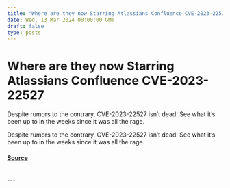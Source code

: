 ```yaml
---
title: "Where are they now Starring Atlassians Confluence CVE-2023-22527"
date: Wed, 13 Mar 2024 00:00:00 GMT
draft: false
type: posts
---
```

# Where are they now Starring Atlassians Confluence CVE-2023-22527





Despite rumors to the contrary, CVE-2023-22527 isn’t dead! See what it’s been up to in the weeks since it was all the rage.

Despite rumors to the contrary, CVE-2023-22527 isn’t dead! See what it’s been up to in the weeks since it was all the rage.

#### [Source](https://www.greynoise.io/blog/where-are-they-now-starring-atlassians-confluence-cve-2023-22527)

<br/>
---
